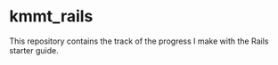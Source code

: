 # kmmt_rails
This repository contains the track of the progress I make with the Rails starter guide.
